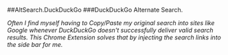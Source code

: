 ##AltSearch.DuckDuckGo
###DuckDuckGo Alternate Search.

*Often I find myself having to Copy/Paste my original search into sites like Google whenever DuckDuckGo doesn't successfully deliver valid search results. This Chrome Extension solves that by injecting the search links into the side bar for me.*